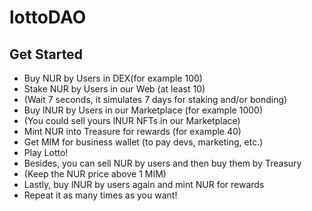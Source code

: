 # lottoDAO
## Get Started
- Buy NUR by Users in DEX(for example 100)
- Stake NUR by Users in our Web (at least 10)
- (Wait 7 seconds, it simulates 7 days for staking and/or bonding)
- Buy lNUR by Users in our Marketplace (for example 1000)
- (You could sell yours lNUR NFTs in our Marketplace)
- Mint NUR into Treasure for rewards (for example 40)
- Get MIM for business wallet (to pay devs, marketing, etc.)
- Play Lotto!
- Besides, you can sell NUR by users and then buy them by Treasury
- (Keep the NUR price above 1 MIM)
- Lastly, buy lNUR by users again and mint NUR for rewards
- Repeat it as many times as you want!
